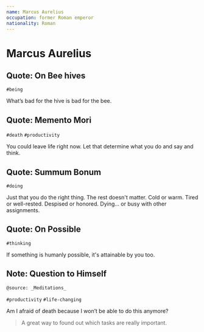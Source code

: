 ```yaml
---
name: Marcus Aurelius
occupation: former Roman emperor
nationality: Roman
---
```


# Marcus Aurelius

## Quote: On Bee hives

`#being`

What’s bad for the hive is bad for the bee.


## Quote: Memento Mori

`#death` `#productivity`

You could leave life right now. Let that determine what you do and say and think.


## Quote: Summum Bonum

`#doing`

Just that you do the right thing. The rest doesn't matter. Cold or warm. Tired or well-rested. Despised or honored. Dying... or busy with other assignments.


## Quote: On Possible

`#thinking`

If something is humanly possible, it's attainable by you too.


## Note: Question to Himself

`@source: _Meditations_`

`#productivity` `#life-changing`

Am I afraid of death because I won’t be able to do this anymore?

> A great way to found out which tasks are really important.
